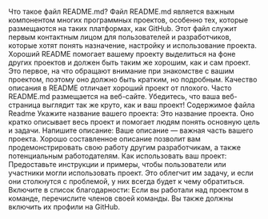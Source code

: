 Что такое файл README.md?
  Файл README.md является важным компонентом многих программных проектов, особенно тех, которые размещаются на таких платформах, как GitHub. 
  Этот файл служит первым контактным лицом для пользователей и разработчиков, которые хотят понять назначение, настройку и использование проекта.
  Хороший README помогает вашему проекту выделиться на фоне других проектов и должен быть таким же хорошим, как и сам проект.
  Это первое, на что обращают внимание при знакомстве с вашим проектом, поэтому оно должно быть кратким, но подробным.
  Качество описания в README отличает хороший проект от плохого.
  Часто README.md размещается на веб-сайте. Убедитесь, что ваша веб-страница выглядит так же круто, как и ваш проект!
Содержимое файла Readme
  Укажите название вашего проекта: 
    Это название проекта. Оно кратко описывает весь проект и помогает людям понять основную цель и задачи.
  Напишите описание: 
    Ваше описание — важная часть вашего проекта. Хорошо составленное описание позволит вам продемонстрировать свою работу другим разработчикам, а также потенциальным работодателям.
  Как использовать ваш проект: 
    Предоставьте инструкции и примеры, чтобы пользователи или участники могли использовать проект. Это облегчит им задачу, и если они столкнутся с проблемой, у них всегда будет к чему обратиться.
  Включите в список благодарности: 
    Если вы работали над проектом в команде, перечислите членов своей команды. Вы также должны включить их профили на GitHub.
